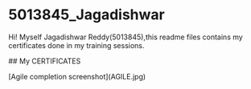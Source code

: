 # 5013845\_Jagadishwar



Hi! Myself Jagadishwar Reddy(5013845),this readme files contains my certificates done in my training sessions.



\## My CERTIFICATES

\[Agile completion screenshot](AGILE.jpg)



